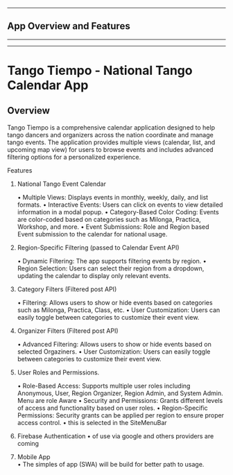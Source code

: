 -----------
## App Overview and Features
---

---

# Tango Tiempo - National Tango Calendar App

## Overview

Tango Tiempo is a comprehensive calendar application designed to help tango dancers and organizers across the nation coordinate and manage tango events. The application provides multiple views (calendar, list, and upcoming map view) for users to browse events and includes advanced filtering options for a personalized experience.

Features

1. National Tango Event Calendar

   • Multiple Views: Displays events in monthly, weekly, daily, and list formats.
   • Interactive Events: Users can click on events to view detailed information in a modal popup.
   • Category-Based Color Coding: Events are color-coded based on categories such as Milonga, Practica, Workshop, and more.
   • Event Submissions: Role and Region based Event submission to the calendar for national usage.

2. Region-Specific Filtering (passed to Calendar Event API)

   • Dynamic Filtering: The app supports filtering events by region.
   • Region Selection: Users can select their region from a dropdown, updating the calendar to display only relevant events.

3. Category Filters (Filtered post API)

   • Filtering: Allows users to show or hide events based on categories such as Milonga, Practica, Class, etc.
   • User Customization: Users can easily toggle between categories to customize their event view.

4. Organizer Filters (Filtered post API)

   • Advanced Filtering: Allows users to show or hide events based on selected Orgaziners.
   • User Customization: Users can easily toggle between categories to customize their event view.

5. User Roles and Permissions.

   • Role-Based Access: Supports multiple user roles including Anonymous, User, Region Organizer, Region Admin, and System Admin. Menu are role Aware
   • Security and Permissions: Grants different levels of access and functionality based on user roles.
   • Region-Specific Permissions: Security grants can be applied per region to ensure proper access control.
   • this is selected in the SiteMenuBar

6. Firebase Authentication
   • of use via google and others providers are coming

7. Mobile App  
   • The simples of app (SWA) will be build for better path to usage.
